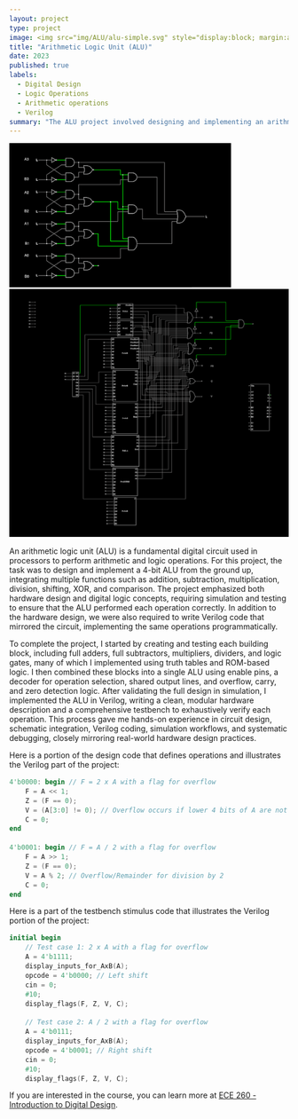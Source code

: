 ```yaml
---
layout: project
type: project
image: <img src="img/ALU/alu-simple.svg" style="display:block; margin:auto;" alt="ALU Simple">
title: "Arithmetic Logic Unit (ALU)"
date: 2023
published: true
labels:
  - Digital Design
  - Logic Operations
  - Arithmetic operations
  - Verilog
summary: "The ALU project involved designing and implementing an arithmetic logic unit capable of performing basic arithmetic and logic operations as part of a digital design course."
---
```


<div class="text-center p-4">
  <img width="400px" src="../img/ALU/comparison.png" class="img-thumbnail" >
  <img width="600px" src="../img/ALU/alu_final.png" class="img-thumbnail" >
</div>

An arithmetic logic unit (ALU) is a fundamental digital circuit used in processors to perform arithmetic and logic operations. For this project, the task was to design and implement a 4-bit ALU from the ground up, integrating multiple functions such as addition, subtraction, multiplication, division, shifting, XOR, and comparison. The project emphasized both hardware design and digital logic concepts, requiring simulation and testing to ensure that the ALU performed each operation correctly. In addition to the hardware design, we were also required to write Verilog code that mirrored the circuit, implementing the same operations programmatically.

To complete the project, I started by creating and testing each building block, including full adders, full subtractors, multipliers, dividers, and logic gates, many of which I implemented using truth tables and ROM-based logic. I then combined these blocks into a single ALU using enable pins, a decoder for operation selection, shared output lines, and overflow, carry, and zero detection logic. After validating the full design in simulation, I implemented the ALU in Verilog, writing a clean, modular hardware description and a comprehensive testbench to exhaustively verify each operation. This process gave me hands-on experience in circuit design, schematic integration, Verilog coding, simulation workflows, and systematic debugging, closely mirroring real-world hardware design practices.

Here is a portion of the design code that defines operations and illustrates the Verilog part of the project:

```verilog
4'b0000: begin // F = 2 x A with a flag for overflow
    F = A << 1;
    Z = (F == 0);
    V = (A[3:0] != 0); // Overflow occurs if lower 4 bits of A are not all zeros after left shift
    C = 0;
end

4'b0001: begin // F = A / 2 with a flag for overflow
    F = A >> 1;
    Z = (F == 0);
    V = A % 2; // Overflow/Remainder for division by 2
    C = 0;
end
```

Here is a part of the testbench stimulus code that illustrates the Verilog portion of the project:

```verilog
initial begin
    // Test case 1: 2 x A with a flag for overflow
    A = 4'b1111;
    display_inputs_for_AxB(A);
    opcode = 4'b0000; // Left shift
    cin = 0;
    #10;
    display_flags(F, Z, V, C);
  
    // Test case 2: A / 2 with a flag for overflow
    A = 4'b0111;
    display_inputs_for_AxB(A);
    opcode = 4'b0001; // Right shift
    cin = 0;
    #10;
    display_flags(F, Z, V, C);
```

If you are interested in the course, you can learn more at [ECE 260 - Introduction to Digital Design](https://catalog.manoa.hawaii.edu/preview_course_nopop.php?catoid=2&coid=36706).
